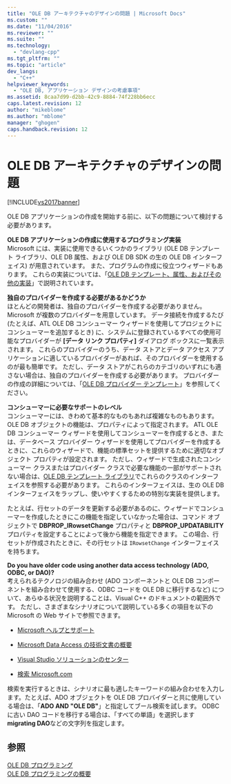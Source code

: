 ```yaml
---
title: "OLE DB アーキテクチャのデザインの問題 | Microsoft Docs"
ms.custom: ""
ms.date: "11/04/2016"
ms.reviewer: ""
ms.suite: ""
ms.technology: 
  - "devlang-cpp"
ms.tgt_pltfrm: ""
ms.topic: "article"
dev_langs: 
  - "C++"
helpviewer_keywords: 
  - "OLE DB, アプリケーション デザインの考慮事項"
ms.assetid: 8caa7d99-d2bb-42c9-8884-74f228bb6ecc
caps.latest.revision: 12
author: "mikeblome"
ms.author: "mblome"
manager: "ghogen"
caps.handback.revision: 12
---
```

# OLE DB アーキテクチャのデザインの問題
[!INCLUDE[vs2017banner](../../assembler/inline/includes/vs2017banner.md)]

OLE DB アプリケーションの作成を開始する前に、以下の問題について検討する必要があります。  
  
 **OLE DB アプリケーションの作成に使用するプログラミング実装**  
 Microsoft には、実装に使用できるいくつかのライブラリ \(OLE DB テンプレート ライブラリ、OLE DB 属性、および OLE DB SDK の生の OLE DB インターフェイス\) が用意されています。  また、プログラムの作成に役立つウィザードもあります。  これらの実装については、「[OLE DB テンプレート、属性、およびその他の実装](../../data/oledb/ole-db-templates-attributes-and-other-implementations.md)」で説明されています。  
  
 **独自のプロバイダーを作成する必要があるかどうか**  
 ほとんどの開発者は、独自のプロバイダーを作成する必要がありません。  Microsoft が複数のプロバイダーを用意しています。  データ接続を作成するたび \(たとえば、ATL OLE DB コンシューマー ウィザードを使用してプロジェクトにコンシューマーを追加するとき\) に、システムに登録されているすべての使用可能なプロバイダーが **\[データ リンク プロパティ\]** ダイアログ ボックスに一覧表示されます。  これらのプロバイダーのうち、データ ストアとデータ アクセス アプリケーションに適しているプロバイダーがあれば、そのプロバイダーを使用するのが最も簡単です。  ただし、データ ストアがこれらのカテゴリのいずれにも適さない場合は、独自のプロバイダーを作成する必要があります。  プロバイダーの作成の詳細については、「[OLE DB プロバイダー テンプレート](../../data/oledb/ole-db-provider-templates-cpp.md)」を参照してください。  
  
 **コンシューマーに必要なサポートのレベル**  
 コンシューマーには、きわめて基本的なものもあれば複雑なものもあります。  OLE DB オブジェクトの機能は、プロパティによって指定されます。  ATL OLE DB コンシューマー ウィザードを使用してコンシューマーを作成するとき、または、データベース プロバイダー ウィザードを使用してプロバイダーを作成するときに、これらのウィザードで、機能の標準セットを提供するために適切なオブジェクト プロパティが設定されます。  ただし、ウィザードで生成されたコンシューマー クラスまたはプロバイダー クラスで必要な機能の一部がサポートされない場合は、[OLE DB テンプレート ライブラリ](../Topic/OLE%20DB%20Templates.md)でこれらのクラスのインターフェイスを参照する必要があります。  これらのインターフェイスは、生の OLE DB インターフェイスをラップし、使いやすくするための特別な実装を提供します。  
  
 たとえば、行セットのデータを更新する必要があるのに、ウィザードでコンシューマーを作成したときにこの機能を指定していなかった場合は、コマンド オブジェクトで **DBPROP\_IRowsetChange** プロパティと **DBPROP\_UPDATABILITY** プロパティを設定することによって後から機能を指定できます。  この場合、行セットが作成されたときに、その行セットは `IRowsetChange` インターフェイスを持ちます。  
  
 **Do you have older code using another data access technology \(ADO, ODBC, or DAO\)?**  
 考えられるテクノロジの組み合わせ \(ADO コンポーネントと OLE DB コンポーネントを組み合わせて使用する、ODBC コードを OLE DB に移行するなど\) について、あらゆる状況を説明することは、Visual C\+\+ のドキュメントの範囲外です。  ただし、さまざまなシナリオについて説明している多くの項目を以下の Microsoft の Web サイトで参照できます。  
  
-   [Microsoft ヘルプとサポート](http://go.microsoft.com/fwlink/?LinkId=148218)  
  
-   [Microsoft Data Access の技術文書の概要](http://go.microsoft.com/fwlink/?LinkId=148217)  
  
-   [Visual Studio ソリューションのセンター](http://go.microsoft.com/fwlink/?LinkId=148215)  
  
-   [検索 Microsoft.com](http://search.microsoft.com/)  
  
 検索を実行するときは、シナリオに最も適したキーワードの組み合わせを入力します。たとえば、ADO オブジェクトを OLE DB プロバイダーと共に使用している場合は、「**ADO AND "OLE DB"**」と指定してブール検索を試します。  ODBC に古い DAO コードを移行する場合は、「すべての単語」を選択します **migrating DAO**などの文字列を指定します。  
  
## 参照  
 [OLE DB プログラミング](../../data/oledb/ole-db-programming.md)   
 [OLE DB プログラミングの概要](../../data/oledb/ole-db-programming-overview.md)